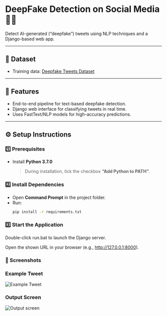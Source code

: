 # DeepFake Detection on Social Media 🕵️‍♂️

Detect AI-generated (“deepfake”) tweets using NLP techniques and a Django-based web app.

---

## 📌 Dataset
- Training data: [Deepfake Tweets Dataset](https://github.com/tizfa/tweepfake_deepfake_text_detection/blob/master/data/splits/train.csv)  


---

## 🚀 Features
- End-to-end pipeline for text-based deepfake detection.
- Django web interface for classifying tweets in real time.
- Uses FastText/NLP models for high-accuracy predictions.

---

## ⚙️ Setup Instructions

### 1️⃣ Prerequisites
- Install **Python 3.7.0**  
  > During installation, tick the checkbox **“Add Python to PATH”**.

### 2️⃣ Install Dependencies
- Open **Command Prompt** in the project folder.  
- Run:
  ```bash
  pip install -r requirements.txt

### 3️⃣ Start the Application

Double-click run.bat to launch the Django server.

Open the shown URL in your browser (e.g., http://127.0.0.1:8000).

### 📸 Screenshots
### Example Tweet
![Example Tweet](images/Example_Tweet.png)

### Output Screen
![Output screen](images/Output.png)

